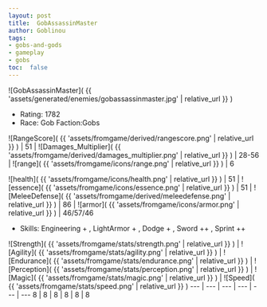 ```yaml
---
layout: post
title:  GobAssassinMaster
author: Goblinou
tags:
- gobs-and-gods
- gameplay
- gobs
toc:  false
---
```


![GobAssassinMaster]( {{ 'assets/generated/enemies/gobassassinmaster.jpg' | relative_url }} )
- Rating: 1782
- Race: Gob  Faction:Gobs

![RangeScore]( {{ 'assets/fromgame/derived/rangescore.png' | relative_url }} ) | 51 | ![Damages_Multiplier]( {{ 'assets/fromgame/derived/damages_multiplier.png' | relative_url }} ) | 28-56 | ![range]( {{ 'assets/fromgame/icons/range.png' | relative_url }} ) | 6


![health]( {{ 'assets/fromgame/icons/health.png' | relative_url }} ) | 51 | ![essence]( {{ 'assets/fromgame/icons/essence.png' | relative_url }} ) | 51 | ![MeleeDefense]( {{ 'assets/fromgame/derived/meleedefense.png' | relative_url }} ) | 86 | ![armor]( {{ 'assets/fromgame/icons/armor.png' | relative_url }} ) | 46/57/46

* Skills: Engineering + , LightArmor + , Dodge + , Sword ++ , Sprint ++ 

![Strength]( {{ 'assets/fromgame/stats/strength.png' | relative_url }} ) | ![Agility]( {{ 'assets/fromgame/stats/agility.png' | relative_url }} ) | ![Endurance]( {{ 'assets/fromgame/stats/endurance.png' | relative_url }} ) | ![Perception]( {{ 'assets/fromgame/stats/perception.png' | relative_url }} ) | ![Magic]( {{ 'assets/fromgame/stats/magic.png' | relative_url }} ) | ![Speed]( {{ 'assets/fromgame/stats/speed.png' | relative_url }} )
--- | --- | --- | --- | --- | ---
8 | 8 | 8 | 8 | 8 | 8
